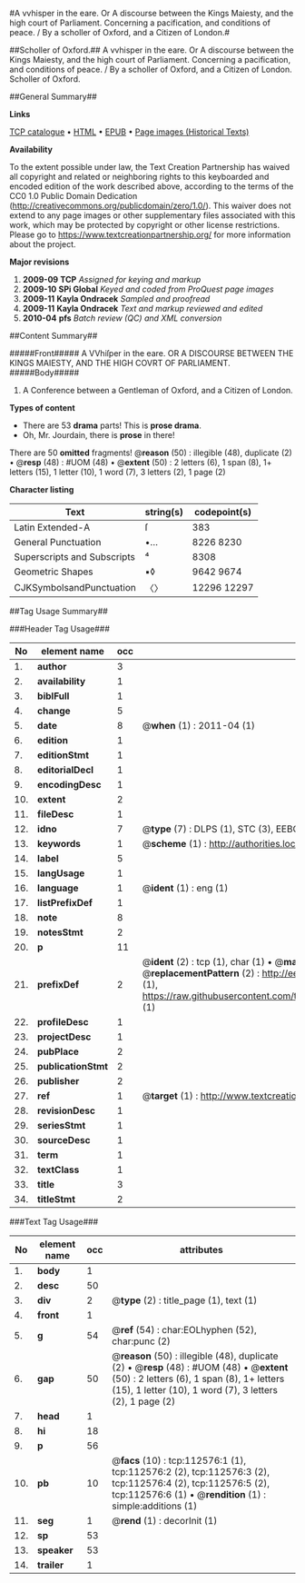 #A vvhisper in the eare. Or A discourse between the Kings Maiesty, and the high court of Parliament. Concerning a pacification, and conditions of peace. / By a scholler of Oxford, and a Citizen of London.#

##Scholler of Oxford.##
A vvhisper in the eare. Or A discourse between the Kings Maiesty, and the high court of Parliament. Concerning a pacification, and conditions of peace. / By a scholler of Oxford, and a Citizen of London.
Scholler of Oxford.

##General Summary##

**Links**

[TCP catalogue](http://www.ota.ox.ac.uk/tcp/)  • 
[HTML](http://tei.it.ox.ac.uk/tcp/Texts-HTML/free/A96/A96323.html)  • 
[EPUB](http://tei.it.ox.ac.uk/tcp/Texts-EPUB/free/A96/A96323.epub) • 
[Page images (Historical Texts)](https://historicaltexts.jisc.ac.uk/eebo-99860456e)

**Availability**

To the extent possible under law, the Text Creation Partnership has waived all copyright and related or neighboring rights to this keyboarded and encoded edition of the work described above, according to the terms of the CC0 1.0 Public Domain Dedication (http://creativecommons.org/publicdomain/zero/1.0/). This waiver does not extend to any page images or other supplementary files associated with this work, which may be protected by copyright or other license restrictions. Please go to https://www.textcreationpartnership.org/ for more information about the project.

**Major revisions**

1. __2009-09__ __TCP__ *Assigned for keying and markup*
1. __2009-10__ __SPi Global__ *Keyed and coded from ProQuest page images*
1. __2009-11__ __Kayla Ondracek__ *Sampled and proofread*
1. __2009-11__ __Kayla Ondracek__ *Text and markup reviewed and edited*
1. __2010-04__ __pfs__ *Batch review (QC) and XML conversion*

##Content Summary##

#####Front#####
A VVhiſper in the eare. OR A DISCOURSE BETWEEN THE KINGS MAIESTY, AND THE HIGH COVRT OF PARLIAMENT. 
#####Body#####

1. A Conference between a Gentleman of Oxford, and a Citizen of London.

**Types of content**

  * There are 53 **drama** parts! This is **prose drama**.
  * Oh, Mr. Jourdain, there is **prose** in there!

There are 50 **omitted** fragments! 
 @__reason__ (50) : illegible (48), duplicate (2)  •  @__resp__ (48) : #UOM (48)  •  @__extent__ (50) : 2 letters (6), 1 span (8), 1+ letters (15), 1 letter (10), 1 word (7), 3 letters (2), 1 page (2)

**Character listing**


|Text|string(s)|codepoint(s)|
|---|---|---|
|Latin Extended-A|ſ|383|
|General Punctuation|•…|8226 8230|
|Superscripts             and Subscripts|⁴|8308|
|Geometric Shapes|▪◊|9642 9674|
|CJKSymbolsandPunctuation|〈〉|12296 12297|

##Tag Usage Summary##

###Header Tag Usage###

|No|element name|occ|attributes|
|---|---|---|---|
|1.|__author__|3||
|2.|__availability__|1||
|3.|__biblFull__|1||
|4.|__change__|5||
|5.|__date__|8| @__when__ (1) : 2011-04 (1)|
|6.|__edition__|1||
|7.|__editionStmt__|1||
|8.|__editorialDecl__|1||
|9.|__encodingDesc__|1||
|10.|__extent__|2||
|11.|__fileDesc__|1||
|12.|__idno__|7| @__type__ (7) : DLPS (1), STC (3), EEBO-CITATION (1), PROQUEST (1), VID (1)|
|13.|__keywords__|1| @__scheme__ (1) : http://authorities.loc.gov/ (1)|
|14.|__label__|5||
|15.|__langUsage__|1||
|16.|__language__|1| @__ident__ (1) : eng (1)|
|17.|__listPrefixDef__|1||
|18.|__note__|8||
|19.|__notesStmt__|2||
|20.|__p__|11||
|21.|__prefixDef__|2| @__ident__ (2) : tcp (1), char (1)  •  @__matchPattern__ (2) : ([0-9\-]+):([0-9IVX]+) (1), (.+) (1)  •  @__replacementPattern__ (2) : http://eebo.chadwyck.com/downloadtiff?vid=$1&page=$2 (1), https://raw.githubusercontent.com/textcreationpartnership/Texts/master/tcpchars.xml#$1 (1)|
|22.|__profileDesc__|1||
|23.|__projectDesc__|1||
|24.|__pubPlace__|2||
|25.|__publicationStmt__|2||
|26.|__publisher__|2||
|27.|__ref__|1| @__target__ (1) : http://www.textcreationpartnership.org/docs/. (1)|
|28.|__revisionDesc__|1||
|29.|__seriesStmt__|1||
|30.|__sourceDesc__|1||
|31.|__term__|1||
|32.|__textClass__|1||
|33.|__title__|3||
|34.|__titleStmt__|2||


###Text Tag Usage###

|No|element name|occ|attributes|
|---|---|---|---|
|1.|__body__|1||
|2.|__desc__|50||
|3.|__div__|2| @__type__ (2) : title_page (1), text (1)|
|4.|__front__|1||
|5.|__g__|54| @__ref__ (54) : char:EOLhyphen (52), char:punc (2)|
|6.|__gap__|50| @__reason__ (50) : illegible (48), duplicate (2)  •  @__resp__ (48) : #UOM (48)  •  @__extent__ (50) : 2 letters (6), 1 span (8), 1+ letters (15), 1 letter (10), 1 word (7), 3 letters (2), 1 page (2)|
|7.|__head__|1||
|8.|__hi__|18||
|9.|__p__|56||
|10.|__pb__|10| @__facs__ (10) : tcp:112576:1 (1), tcp:112576:2 (2), tcp:112576:3 (2), tcp:112576:4 (2), tcp:112576:5 (2), tcp:112576:6 (1)  •  @__rendition__ (1) : simple:additions (1)|
|11.|__seg__|1| @__rend__ (1) : decorInit (1)|
|12.|__sp__|53||
|13.|__speaker__|53||
|14.|__trailer__|1||
